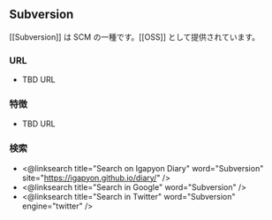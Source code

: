 ## Subversion

[[Subversion]] は SCM の一種です。[[OSS]] として提供されています。

### URL

* TBD URL

### 特徴

* TBD URL

### 検索

* <@linksearch title="Search on Igapyon Diary" word="Subversion" site="https://igapyon.github.io/diary/" />
* <@linksearch title="Search in Google" word="Subversion" />
* <@linksearch title="Search in Twitter" word="Subversion" engine="twitter" />


